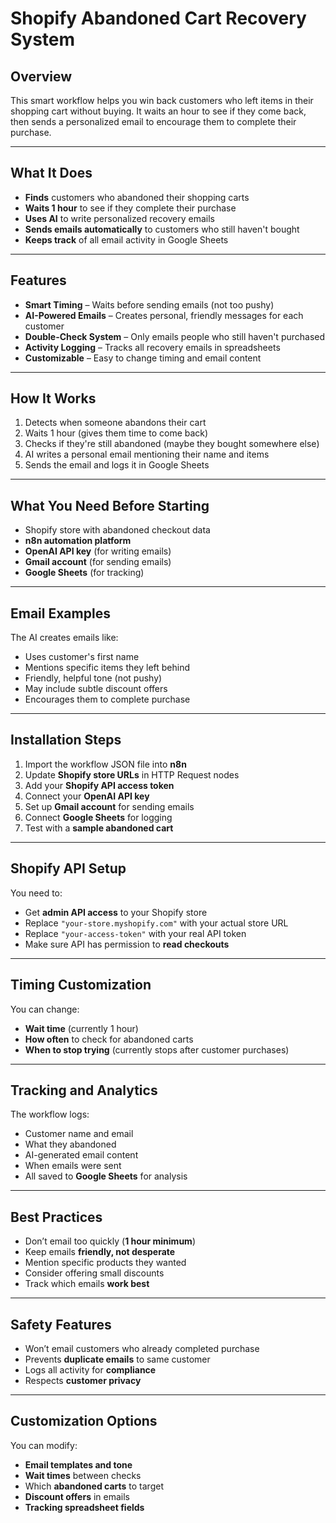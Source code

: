 # Shopify Abandoned Cart Recovery System

## Overview
This smart workflow helps you win back customers who left items in their shopping cart without buying. It waits an hour to see if they come back, then sends a personalized email to encourage them to complete their purchase.

---

## What It Does
- **Finds** customers who abandoned their shopping carts  
- **Waits 1 hour** to see if they complete their purchase  
- **Uses AI** to write personalized recovery emails  
- **Sends emails automatically** to customers who still haven't bought  
- **Keeps track** of all email activity in Google Sheets  

---

## Features
- **Smart Timing** – Waits before sending emails (not too pushy)  
- **AI-Powered Emails** – Creates personal, friendly messages for each customer  
- **Double-Check System** – Only emails people who still haven't purchased  
- **Activity Logging** – Tracks all recovery emails in spreadsheets  
- **Customizable** – Easy to change timing and email content  

---

## How It Works
1. Detects when someone abandons their cart  
2. Waits 1 hour (gives them time to come back)  
3. Checks if they're still abandoned (maybe they bought somewhere else)  
4. AI writes a personal email mentioning their name and items  
5. Sends the email and logs it in Google Sheets  

---

## What You Need Before Starting
- Shopify store with abandoned checkout data  
- **n8n automation platform**  
- **OpenAI API key** (for writing emails)  
- **Gmail account** (for sending emails)  
- **Google Sheets** (for tracking)  

---

## Email Examples
The AI creates emails like:  
- Uses customer's first name  
- Mentions specific items they left behind  
- Friendly, helpful tone (not pushy)  
- May include subtle discount offers  
- Encourages them to complete purchase  

---

## Installation Steps
1. Import the workflow JSON file into **n8n**  
2. Update **Shopify store URLs** in HTTP Request nodes  
3. Add your **Shopify API access token**  
4. Connect your **OpenAI API key**  
5. Set up **Gmail account** for sending emails  
6. Connect **Google Sheets** for logging  
7. Test with a **sample abandoned cart**  

---

## Shopify API Setup
You need to:  
- Get **admin API access** to your Shopify store  
- Replace `"your-store.myshopify.com"` with your actual store URL  
- Replace `"your-access-token"` with your real API token  
- Make sure API has permission to **read checkouts**  

---

## Timing Customization
You can change:  
- **Wait time** (currently 1 hour)  
- **How often** to check for abandoned carts  
- **When to stop trying** (currently stops after customer purchases)  

---

## Tracking and Analytics
The workflow logs:  
- Customer name and email  
- What they abandoned  
- AI-generated email content  
- When emails were sent  
- All saved to **Google Sheets** for analysis  

---

## Best Practices
- Don’t email too quickly (**1 hour minimum**)  
- Keep emails **friendly, not desperate**  
- Mention specific products they wanted  
- Consider offering small discounts  
- Track which emails **work best**  

---

## Safety Features
- Won’t email customers who already completed purchase  
- Prevents **duplicate emails** to same customer  
- Logs all activity for **compliance**  
- Respects **customer privacy**  

---

## Customization Options
You can modify:  
- **Email templates and tone**  
- **Wait times** between checks  
- Which **abandoned carts** to target  
- **Discount offers** in emails  
- **Tracking spreadsheet fields**  

